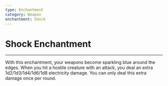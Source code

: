 ```yaml
---
type: Enchantment
category: Weapon
enchantment: Shock
---
```

# Shock Enchantment
---
With this enchantment, your weapons become sparkling blue around the edges. When you hit a hostile creature with an attack, you deal an extra 1d2/1d3/1d4/1d6/1d8 electricity damage. You can only deal this extra damage once per round.
